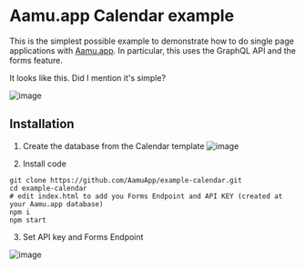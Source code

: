 # Aamu.app Calendar example

This is the simplest possible example to demonstrate how to do single page applications with [Aamu.app](https://aamu.app/). In particular, this uses the GraphQL API and the forms feature.

It looks like this. Did I mention it's simple?

![image](https://user-images.githubusercontent.com/433707/99201888-d3bee900-27b5-11eb-8ff0-62d2daf9bb66.png)


## Installation

1. Create the database from the Calendar template ![image](https://user-images.githubusercontent.com/433707/110987678-1d8c9a00-8378-11eb-8fb1-4c23b3854804.png)

2. Install code

```
git clone https://github.com/AamuApp/example-calendar.git
cd example-calendar
# edit index.html to add you Forms Endpoint and API KEY (created at your Aamu.app database)
npm i
npm start
```

3. Set API key and Forms Endpoint

![image](https://user-images.githubusercontent.com/433707/99198216-d0206780-279f-11eb-8617-e9fccb45f89c.png)

